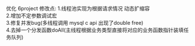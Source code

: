 优化 6project 
修改点:
1.线程池实现为根据请求情况 动态扩缩容  
2.增加不定参数调试宏  
3.修复并发bug(多线程调用 mysql c api 出现了double free)  
4.去掉一个分发函数doAll(主线程根据业务类型直接将对应的业务函数指针装填任务队列)  
